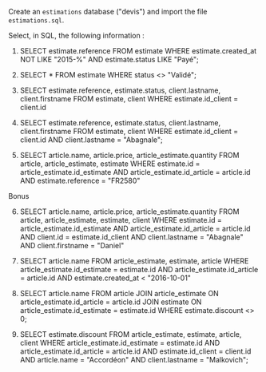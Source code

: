 Create an `estimations` database ("devis") and import the file `estimations.sql`.

Select, in SQL, the following information :

1. 
    SELECT estimate.reference
    FROM estimate
    WHERE estimate.created_at NOT LIKE "2015-%"
    AND estimate.status LIKE "Payé";

2. 
    SELECT *
    FROM estimate
    WHERE status <> "Validé";

3. 
    SELECT estimate.reference, estimate.status, client.lastname, client.firstname
    FROM estimate, client
    WHERE estimate.id_client = client.id

4. 
    SELECT estimate.reference, estimate.status, client.lastname, client.firstname
    FROM estimate, client
    WHERE estimate.id_client = client.id
    AND client.lastname = "Abagnale";

5. 
    SELECT article.name, article.price, article_estimate.quantity
    FROM article, article_estimate, estimate
    WHERE estimate.id = article_estimate.id_estimate
    AND article_estimate.id_article = article.id
    AND estimate.reference = "FR2580"

Bonus

6. 
    SELECT article.name, article.price, article_estimate.quantity
    FROM article, article_estimate, estimate, client
    WHERE estimate.id = article_estimate.id_estimate
    AND article_estimate.id_article = article.id
    AND client.id = estimate.id_client
    AND client.lastname = "Abagnale"
    AND client.firstname = "Daniel"

7. 
    SELECT article.name
    FROM article_estimate, estimate, article
    WHERE article_estimate.id_estimate = estimate.id
    AND article_estimate.id_article = article.id
    AND estimate.created_at < "2016-10-01"

8. 
    SELECT article.name
    FROM article
    JOIN article_estimate ON article_estimate.id_article = article.id
    JOIN estimate ON article_estimate.id_estimate = estimate.id
    WHERE estimate.discount <> 0;

9. 
    SELECT estimate.discount
    FROM article_estimate, estimate, article, client
    WHERE article_estimate.id_estimate = estimate.id
    AND article_estimate.id_article = article.id
    AND estimate.id_client = client.id
    AND article.name = "Accordéon"
    AND client.lastname = "Malkovich";

